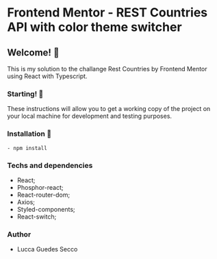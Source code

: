 # Frontend Mentor - REST Countries API with color theme switcher

## Welcome! 👋

This is my solution to the challange Rest Countries by Frontend Mentor using React with Typescript. 

### Starting! 🚀

These instructions will allow you to get a working copy of the project on your local machine for development and testing purposes.

### Installation 🔧
```
- npm install
```
### Techs and dependencies

- React;
- Phosphor-react;
- React-router-dom;
- Axios;
- Styled-components;
- React-switch;

### Author

- Lucca Guedes Secco


